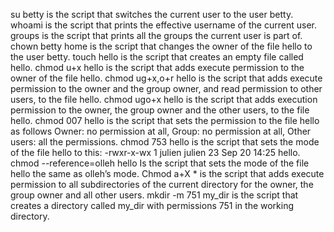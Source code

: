 su betty is the script that switches the current user to the user betty.
whoami is the script that prints the effective username of the current user.
groups is the script that prints all the groups the current user is part of.
chown betty home is the script that changes the owner of the file hello to the user betty.
touch hello is the script that creates an empty file called hello.
chmod u+x hello is the script that adds execute permission to the owner of the file hello.
chmod ug+x,o+r hello is the script that adds execute permission to the owner and the group owner, and read permission to other users, to the file hello.
chmod ugo+x hello is the script that adds execution permission to the owner, the group owner and the other users, to the file hello.
chmod 007 hello is the script that sets the permission to the file hello as follows Owner: no permission at all, Group: no permission at all, Other users: all the permissions.
chmod 753 hello is the script that sets the mode of the file hello to this: -rwxr-x-wx 1 julien julien 23 Sep 20 14:25 hello.
chmod --reference=olleh hello Is the script that sets the mode of the file hello the same as olleh’s mode.
Chmod a+X * is the script that adds execute permission to all subdirectories of the current directory for the owner, the group owner and all other users.
mkdir -m 751 my_dir is the script that creates a directory called my_dir with permissions 751 in the working directory.
